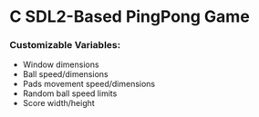 # C SDL2-Based PingPong Game

### Customizable Variables:
- Window dimensions
- Ball speed/dimensions
- Pads movement speed/dimensions
- Random ball speed limits
- Score width/height
